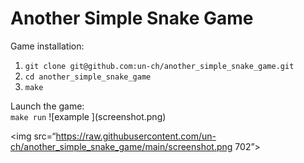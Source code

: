# Another Simple Snake Game
Game installation:<br>
<ol>
<li><code>git clone git@github.com:un-ch/another_simple_snake_game.git</code></li>
<li><code>cd another_simple_snake_game</code></li>
<li><code>make</code></li>
</ol>
Launch the game:<br>
<code>make run</code></li>
![example
](screenshot.png)

<img src=“https://raw.githubusercontent.com/un-ch/another_simple_snake_game/main/screenshot.png 702”>
